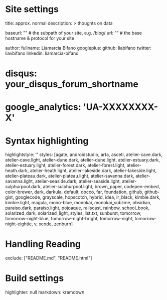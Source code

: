 # Site settings
title: approx. normal
description: >
  thoughts on data

baseurl: "" # the subpath of your site, e.g. /blog/
url: "" # the base hostname & protocol for your site

author:
  fullname: Liamarcia Bifano
  googleplus: 
  github: liabifano
  twitter: liavbifano
  linkedin: liamarcia-bifano
  # disqus: your_disqus_forum_shortname

# google_analytics: 'UA-XXXXXXXX-X'

# Syntax highlighting
highlightstyle: ''
styles: [agate, androidstudio, arta, asceti, atelier-cave.dark, atelier-cave.light, atelier-dune.dark, atelier-dune.light, atelier-estuary.dark, atelier-estuary.light, atelier-forest.dark, atelier-forest.light, atelier-heath.dark, atelier-heath.light, atelier-lakeside.dark, atelier-lakeside.light, atelier-plateau.dark, atelier-plateau.light, atelier-savanna.dark, atelier-savanna.light, atelier-seaside.dark, atelier-seaside.light, atelier-sulphurpool.dark, atelier-sulphurpool.light, brown_paper, codepen-embed, color-brewer, dark, darkula, default, docco, far, foundation, github, github-gist, googlecode, grayscale, hopscotch, hybrid, idea, ir_black, kimbie.dark, kimbie.light, magula, mono-blue, monokai, monokai_sublime, obsidian, paraiso.dark, paraiso.light, pojoaque, railscast, rainbow, school_book, solarized_dark, solarized_light, styles_list.txt, sunburst, tomorrow, tomorrow-night-blue, tomorrow-night-bright, tomorrow-night, tomorrow-night-eightie, v, xcode, zenburn]

# Handling Reading
exclude: ["README.md", "README.html"]

# Build settings
highlighter: null
markdown: kramdown

